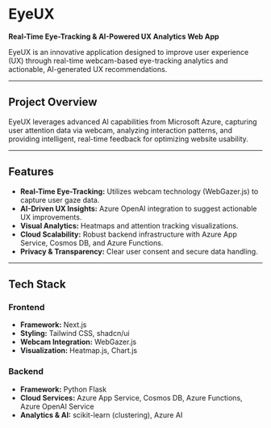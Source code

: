 # EyeUX

**Real-Time Eye-Tracking & AI-Powered UX Analytics Web App**

EyeUX is an innovative application designed to improve user experience (UX) through real-time webcam-based eye-tracking analytics and actionable, AI-generated UX recommendations.

---

## Project Overview

EyeUX leverages advanced AI capabilities from Microsoft Azure, capturing user attention data via webcam, analyzing interaction patterns, and providing intelligent, real-time feedback for optimizing website usability.

---

## Features

- **Real-Time Eye-Tracking:** Utilizes webcam technology (WebGazer.js) to capture user gaze data.
- **AI-Driven UX Insights:** Azure OpenAI integration to suggest actionable UX improvements.
- **Visual Analytics:** Heatmaps and attention tracking visualizations.
- **Cloud Scalability:** Robust backend infrastructure with Azure App Service, Cosmos DB, and Azure Functions.
- **Privacy & Transparency:** Clear user consent and secure data handling.

---

## Tech Stack

### Frontend

- **Framework:** Next.js  
- **Styling:** Tailwind CSS, shadcn/ui  
- **Webcam Integration:** WebGazer.js  
- **Visualization:** Heatmap.js, Chart.js  

### Backend

- **Framework:** Python Flask  
- **Cloud Services:** Azure App Service, Cosmos DB, Azure Functions, Azure OpenAI Service  
- **Analytics & AI:** scikit-learn (clustering), Azure AI  
